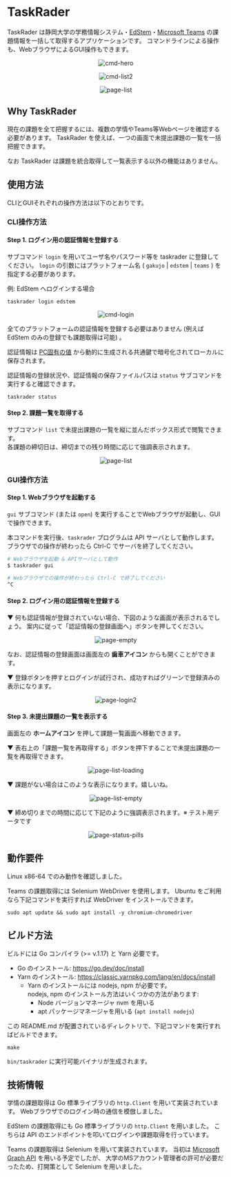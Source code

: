 # TaskRader
TaskRader は静岡大学の学務情報システム・[EdStem](https://edstem.org)・[Microsoft Teams](https://teams.microsoft.com/) の課題情報を一括して取得するアプリケーションです。
コマンドラインによる操作も、WebブラウザによるGUI操作もできます。

<p align="center"><img alt="cmd-hero" src="https://user-images.githubusercontent.com/33191176/154385178-f7174a1a-3b12-407a-be77-a9dad36dbeff.png" /></p>

<p align="center"><img alt="cmd-list2" src="https://user-images.githubusercontent.com/33191176/154385237-36a13059-51f1-42f1-83fb-4ae918fc45c6.png" /></p>

<p align="center"><img alt="page-list" src="https://user-images.githubusercontent.com/33191176/154385343-3619f071-3570-44a8-95b2-0e0460bc43f5.png" /></p>

## Why TaskRader
現在の課題を全て把握するには、複数の学情やTeams等Webページを確認する必要があります。
TaskRader を使えば、一つの画面で未提出課題の一覧を一括把握できます。

なお TaskRader は課題を統合取得して一覧表示する以外の機能はありません。

## 使用方法
CLIとGUIそれぞれの操作方法は以下のとおりです。

### CLI操作方法

#### Step 1. ログイン用の認証情報を登録する
サブコマンド `login` を用いてユーザ名やパスワード等を taskrader に登録してください。
`login` の引数にはプラットフォーム名 ( `gakujo` | `edstem` | `teams` ) を指定する必要があります。

例: EdStem へログインする場合

```
taskrader login edstem
```

<p align="center"><img alt="cmd-login" src="https://user-images.githubusercontent.com/33191176/154385258-053b228a-083b-4ad0-97e6-d80bc0d7efcd.png" /></p>

全てのプラットフォームの認証情報を登録する必要はありません (例えば EdStem のみの登録でも課題取得は可能) 。

認証情報は [PC固有の値](https://github.com/denisbrodbeck/machineid) から動的に生成される共通鍵で暗号化されてローカルに保存されます。

認証情報の登録状況や、認証情報の保存ファイルパスは `status` サブコマンドを実行すると確認できます。

```
taskrader status
```

#### Step 2. 課題一覧を取得する
サブコマンド `list` で未提出課題の一覧を縦に並んだボックス形式で閲覧できます。  
各課題の締切日は、締切までの残り時間に応じて強調表示されます。

<p align="center"><img alt="page-list" src="https://user-images.githubusercontent.com/33191176/154385343-3619f071-3570-44a8-95b2-0e0460bc43f5.png" /></p>

### GUI操作方法

#### Step 1. Webブラウザを起動する
`gui` サブコマンド (または `open`) を実行することでWebブラウザが起動し、GUIで操作できます。

本コマンドを実行後、`taskrader` プログラムは API サーバとして動作します。
ブラウザでの操作が終わったら Ctrl-C でサーバを終了してください。

```sh
# Webブラウザを起動 & APIサーバとして動作
$ taskrader gui

# Webブラウザでの操作が終わったら Ctrl-C で終了してください
^C
```

#### Step 2. ログイン用の認証情報を登録する
▼ 何も認証情報が登録されていない場合、下図のような画面が表示されるでしょう。
案内に従って「認証情報の登録画面へ」ボタンを押してください。

<p align="center"><img alt="page-empty" src="https://user-images.githubusercontent.com/33191176/154385318-e1e79c35-fb30-4315-b0c6-755d5f194e02.png" /></p>

なお、認証情報の登録画面は画面左の **歯車アイコン** からも開くことができます。

▼ 登録ボタンを押すとログインが試行され、成功すればグリーンで登録済みの表示になります。

<p align="center"><img alt="page-login2" src="https://user-images.githubusercontent.com/33191176/154385403-39797c26-cac6-4299-8016-265f8cfa9729.png" /></p>

#### Step 3. 未提出課題の一覧を表示する
画面左の **ホームアイコン** を押して課題一覧画面へ移動できます。

▼ 表右上の「課題一覧を再取得する」ボタンを押下することで未提出課題の一覧を再取得できます。

<p align="center"><img alt="page-list-loading" src="https://user-images.githubusercontent.com/33191176/154385370-a5f5e8bc-7b82-49a2-b385-eb33b5902294.png" /></p>

▼ 課題がない場合はこのような表示になります。嬉しいね。

<p align="center"><img alt="page-list-empty" src="https://user-images.githubusercontent.com/33191176/154385415-998e4a6f-91c2-4956-9f22-d9f6c7c9cb48.png" /></p>


▼ 締め切りまでの時間に応じて下記のように強調表示されます。※ テスト用データです

<p align="center"><img alt="page-status-pills" src="https://user-images.githubusercontent.com/33191176/154385427-73f6dec7-e341-4f55-80b4-108ef0b6d0d8.png" /></p>

## 動作要件
Linux x86-64 でのみ動作を確認しました。

Teams の課題取得には Selenium WebDriver を使用します。
Ubuntu をご利用なら下記コマンドを実行すれば WebDriver をインストールできます。

```
sudo apt update && sudo apt install -y chromium-chromedriver
```

## ビルド方法
ビルドには Go コンパイラ (>= v.1.17) と Yarn 必要です。

- Go のインストール: https://go.dev/doc/install
- Yarn のインストール: https://classic.yarnpkg.com/lang/en/docs/install
    - Yarn のインストールには nodejs, npm が必要です。  
        nodejs, npm のインストール方法はいくつかの方法があります:
        - Node バージョンマネージャ nvm を用いる
        - apt パッケージマネージャを用いる (`apt install nodejs`)


この README.md が配置されているディレクトリで、下記コマンドを実行すればビルドできます。
```
make
```
`bin/taskrader` に実行可能バイナリが生成されます。


## 技術情報
学情の課題取得は Go 標準ライブラリの `http.Client` を用いて実装されています。
Webブラウザでのログイン時の通信を模倣しました。

EdStem の課題取得にも Go 標準ライブラリの `http.Client` を用いました。
こちらは API のエンドポイントを叩いてログインや課題取得を行っています。

Teams の課題取得は Selenium を用いて実装されています。
当初は [Microsoft Graph API](https://docs.microsoft.com/ja-jp/graph/api/educationassignment-get?view=graph-rest-1.0&tabs=http) を用いる予定でしたが、
大学のMSアカウント管理者の許可が必要だったため、打開策として Selenium を用いました。
